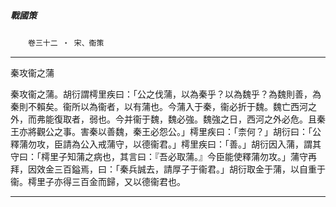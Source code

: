 

##### 戰國策
　　`卷三十二 ‧ 宋、衞策`

* * *

秦攻衞之蒲

秦攻衞之蒲。胡衍謂樗里疾曰：「公之伐蒲，以為秦乎？以為魏乎？為魏則善，為秦則不賴矣。衞所以為衞者，以有蒲也。今蒲入于秦，衞必折于魏。魏亡西河之外，而弗能復取者，弱也。今并衞于魏，魏必強。魏強之日，西河之外必危。且秦王亦將觀公之事。害秦以善魏，秦王必怨公。」樗里疾曰：「柰何？」胡衍曰：「公釋蒲勿攻，臣請為公入戒蒲守，以德衞君。」樗里疾曰：「善。」胡衍因入蒲，謂其守曰：「樗里子知蒲之病也，其言曰：『吾必取蒲。』今臣能使釋蒲勿攻。」蒲守再拜，因效金三百鎰焉，曰：「秦兵誠去，請厚子于衞君。」胡衍取金于蒲，以自重于衞。樗里子亦得三百金而歸，又以德衞君也。

* * *

